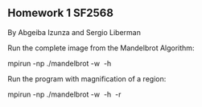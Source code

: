 Homework 1 SF2568
---
By Abgeiba Izunza and Sergio Liberman

Run the complete image from the Mandelbrot Algorithm:

mpirun -np <procesors> ./mandelbrot -w <image width> -h <image hight>

Run the program with magnification of a region:

mpirun -np <procesors> ./mandelbrot -w <image width> -h <image hight> -r <y starting magnification point> <x starting magnification point> <y apperture size> <x apperture size>